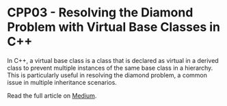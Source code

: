 # CPP03 - Resolving the Diamond Problem with Virtual Base Classes in C++

In C++, a virtual base class is a class that is declared as virtual in a derived class to prevent multiple instances of the same base class in a hierarchy. This is particularly useful in resolving the diamond problem, a common issue in multiple inheritance scenarios.

Read the full article on [Medium](https://medium.com/@nunetipoojitha/resolving-the-diamond-problem-with-virtual-base-classes-in-c-2dd943dffc6#:~:text=In%20C%2B%2B%2C%20a%20virtual,and%20can%20cause%20unexpected%20behavior.).
